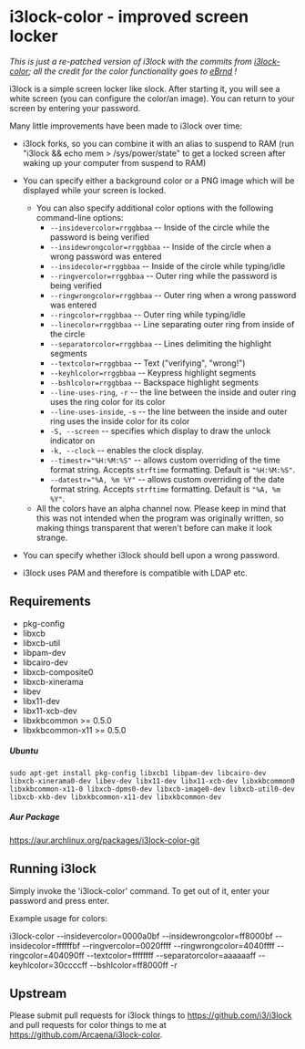 i3lock-color - improved screen locker
===============================

_This is just a re-patched version of i3lock with the commits from [i3lock-color](https://github.com/eBrnd/i3lock-color); all the credit for the color functionality goes to [eBrnd](https://github.com/eBrnd/) !_

i3lock is a simple screen locker like slock. After starting it, you will
see a white screen (you can configure the color/an image). You can return
to your screen by entering your password.

Many little improvements have been made to i3lock over time:

- i3lock forks, so you can combine it with an alias to suspend to RAM
  (run "i3lock && echo mem > /sys/power/state" to get a locked screen
   after waking up your computer from suspend to RAM)

- You can specify either a background color or a PNG image which will be
  displayed while your screen is locked.

  -  You can also specify additional color options with the following command-line options:
     - `--insidevercolor=rrggbbaa` -- Inside of the circle while the password is being verified
     - `--insidewrongcolor=rrggbbaa` -- Inside of the circle when a wrong password was entered
     - `--insidecolor=rrggbbaa` -- Inside of the circle while typing/idle
     - `--ringvercolor=rrggbbaa` -- Outer ring while the password is being verified
     - `--ringwrongcolor=rrggbbaa` -- Outer ring when a wrong password was entered
     - `--ringcolor=rrggbbaa` -- Outer ring while typing/idle
     - `--linecolor=rrggbbaa` -- Line separating outer ring from inside of the circle
     - `--separatorcolor=rrggbbaa` -- Lines delimiting the highlight segments
     - `--textcolor=rrggbbaa` -- Text ("verifying", "wrong!")
     - `--keyhlcolor=rrggbbaa` -- Keypress highlight segments
     - `--bshlcolor=rrggbbaa` -- Backspace highlight segments
     - `--line-uses-ring`, `-r` -- the line between the inside and outer ring uses the ring color for its color
     - `--line-uses-inside`, `-s` -- the line between the inside and outer ring uses the inside color for its color
     - `-S, --screen` -- specifies which display to draw the unlock indicator on
     - `-k, --clock` -- enables the clock display.
     - `--timestr="%H:%M:%S"` -- allows custom overriding of the time format string. Accepts `strftime` formatting. Default is `"%H:%M:%S"`.
     - `--datestr="%A, %m %Y"` -- allows custom overriding of the date format string. Accepts `strftime` formatting. Default is `"%A, %m %Y"`.
  - All the colors have an alpha channel now. Please keep in mind that this was not intended when the program was originally written, so making things transparent that weren't before can make it look strange.

- You can specify whether i3lock should bell upon a wrong password.

- i3lock uses PAM and therefore is compatible with LDAP etc.

Requirements
------------
- pkg-config
- libxcb
- libxcb-util
- libpam-dev
- libcairo-dev
- libxcb-composite0
- libxcb-xinerama
- libev
- libx11-dev
- libx11-xcb-dev
- libxkbcommon >= 0.5.0
- libxkbcommon-x11 >= 0.5.0

##### Ubuntu

    sudo apt-get install pkg-config libxcb1 libpam-dev libcairo-dev libxcb-xinerama0-dev libev-dev libx11-dev libx11-xcb-dev libxkbcommon0 libxkbcommon-x11-0 libxcb-dpms0-dev libxcb-image0-dev libxcb-util0-dev libxcb-xkb-dev libxkbcommon-x11-dev libxkbcommon-dev
    
##### Aur Package
https://aur.archlinux.org/packages/i3lock-color-git

Running i3lock
--------------
Simply invoke the 'i3lock-color' command. To get out of it, enter your password and
press enter.

Example usage for colors:

i3lock-color --insidevercolor=0000a0bf --insidewrongcolor=ff8000bf --insidecolor=ffffffbf --ringvercolor=0020ffff --ringwrongcolor=4040ffff --ringcolor=404090ff --textcolor=ffffffff  --separatorcolor=aaaaaaff --keyhlcolor=30ccccff --bshlcolor=ff8000ff -r


Upstream
--------
Please submit pull requests for i3lock things to https://github.com/i3/i3lock and pull requests for color things to me at https://github.com/Arcaena/i3lock-color.

